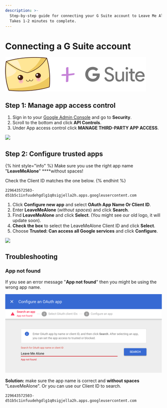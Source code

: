 ```yaml
---
description: >-
  Step-by-step guide for connecting your G Suite account to Leave Me Alone.
  Takes 1-2 minutes to complete.
---
```


# Connecting a G Suite account

![](../.gitbook/assets/image.png)

## Step 1: Manage app access control

1. Sign in to your [Google Admin Console](https://admin.google.com/) and go to **Security**.
2. Scroll to the bottom and click **API Controls**.
3. Under App access control click **MANAGE THIRD-PARTY APP ACCESS**.

![](../.gitbook/assets/1-manage-3rd-party-access.gif)

## Step 2: Configure trusted apps

{% hint style="info" %}
Make sure you use the right app name "**LeaveMeAlone**" ****without spaces!

Check the Client ID matches the one below.
{% endhint %}

```text
229643572503-d51b5c1infuudehgdlg1q0sigjella2h.apps.googleusercontent.com
```

1. Click **Configure new app** and select **OAuth App Name Or Client ID**.
2. Enter **LeaveMeAlone** \(_without spaces_\) and click **Search**.
3. Find **LeaveMeAlone** and click **Select**. \(You might see our old logo, it will update soon\).
4. **Check the box** to select the LeaveMeAlone Client ID and click **Select**.
5. Choose **Trusted: Can access all Google services** and click **Configure**.

![](../.gitbook/assets/2-configure.gif)

## Troubleshooting

### App not found

If you see an error message "**App not found**" then you might be using the wrong app name.

![](../.gitbook/assets/screenshot-2021-01-14-at-12.59.58.png)

**Solution:** make sure the app name is correct and **without spaces** "LeaveMeAlone". Or you can use our Client ID to search.

```text
229643572503-d51b5c1infuudehgdlg1q0sigjella2h.apps.googleusercontent.com
```



